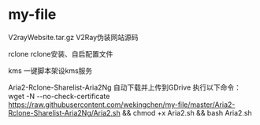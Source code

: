 # my-file

V2rayWebsite.tar.gz             V2Ray伪装网站源码

rclone                          rclone安装、自启配置文件

kms                             一键脚本架设kms服务

Aria2-Rclone-Sharelist-Aria2Ng  自动下载并上传到GDrive
执行以下命令：
wget -N --no-check-certificate https://raw.githubusercontent.com/wekingchen/my-file/master/Aria2-Rclone-Sharelist-Aria2Ng/Aria2.sh && chmod +x Aria2.sh && bash Aria2.sh
